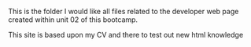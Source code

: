 This is the folder I would like all files related to the developer web page created within unit 02 of this bootcamp.

This site is based upon my CV and there to test out new html knowledge
